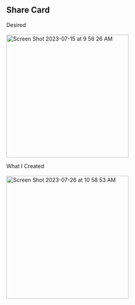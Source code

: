 ## Share Card

Desired<br><br>
<img width="320" alt="Screen Shot 2023-07-15 at 9 56 26 AM" src="https://github.com/eobcre/share-card/assets/88697509/76e8692e-6b55-4d3f-a587-d324788a7474">

What I Created<br><br>
<img width="320" alt="Screen Shot 2023-07-26 at 10 58 53 AM" src="https://github.com/eobcre/share-card/assets/88697509/246260e9-c73f-4189-baa4-3141adfea992">
